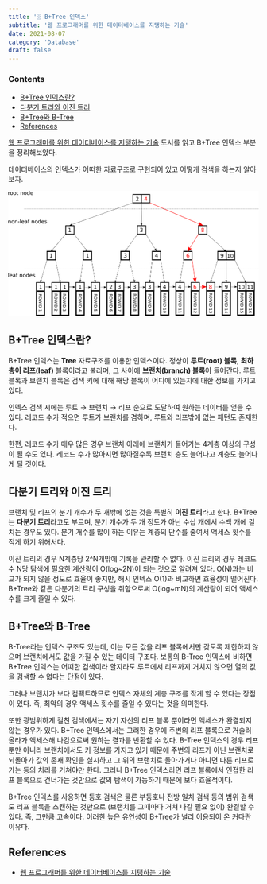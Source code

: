 ```yaml
---
title: '🗄 B+Tree 인덱스'
subtitle: '웹 프로그래머를 위한 데이터베이스를 지탱하는 기술'
date: 2021-08-07
category: 'Database'
draft: false
---
```


### Contents
- [B+Tree 인덱스란?](#B+Tree-인덱스란?)
- [다분기 트리와 이진 트리](#다분기-트리와-이진-트리)
- [B+Tree와 B-Tree](#B+Tree와-B-Tree)
- [References](#References)

[웹 프로그래머를 위한 데이터베이스를 지탱하는 기술](http://www.yes24.com/Product/Goods/27893960) 도서를 읽고 B+Tree 인덱스 부분을 정리해보았다.

데이터베이스의 인덱스가 어떠한 자료구조로 구현되어 있고 어떻게 검색을 하는지 알아보자.

![B+Tree Index](images/2021/index_lookup.png)

## B+Tree 인덱스란?

B+Tree 인덱스는 **Tree** 자료구조를 이용한 인덱스이다.
정상이 **루트(root) 블록**, **최하층이 리프(leaf)** 블록이라고 불리며, 그 사이에 **브랜치(branch) 블록**이 들어간다.
루트 블록과 브랜치 블록은 검색 키에 대해 해당 블록이 어디에 있는지에 대한 정보를 가지고 있다.

인덱스 검색 시에는 루트 → 브랜치 → 리프 순으로 도달하여 원하는 데이터를 얻을 수 있다.
레코드 수가 적으면 루트가 브랜치를 겸하며, 루트와 리프밖에 없는 패턴도 존재한다.

한편, 레코드 수가 매우 많은 경우 브랜치 아래에 브랜치가 들어가는 4계층 이상의 구성이 될 수도 있다.
레코드 수가 많아지면 많아질수록 브랜치 층도 늘어나고 계층도 늘어나게 될 것이다.

## 다분기 트리와 이진 트리

브랜치 및 리프의 분기 개수가 두 개밖에 없는 것을 특별히 **이진 트리**라고 한다.
B+Tree는 **다분기 트리**라고도 부르며, 분기 개수가 두 개 정도가 아닌 수십 개에서 수백 개에 걸치는 경우도 있다.
분기 개수를 많이 하는 이유는 계층의 단수를 줄여서 액세스 횟수를 적게 하기 위해서다.

이진 트리의 경우 N계층당 2^N개밖에 기록을 관리할 수 없다.
이진 트리의 경우 레코드 수 N당 탐색에 필요한 계산량이 O(log~2N)이 되는 것으로 알려져 있다.
O(N)과는 비교가 되지 않을 정도로 효율이 좋지만, 해시 인덱스 O(1)과 비교하면 효율성이 떨어진다.
B+Tree와 같은 다분기의 트리 구성을 취함으로써 O(log~mN)의 계산량이 되어 액세스 수를 크게 줄일 수 있다.

## B+Tree와 B-Tree

B-Tree라는 인덱스 구조도 있는데, 이는 모든 값을 리프 블록에서만 갖도록 제한하지 않으며 브랜치에서도 값을 가질 수 있는 데이터 구조다.
보통의 B-Tree 인덱스에 비하면 B+Tree 인덱스는 어떠한 검색이라 할지라도 루트에서 리프까지 거치지 않으면 열의 값을 검색할 수 없다는 단점이 있다.

그러나 브랜치가 보다 컴팩트하므로 인덱스 자체의 계층 구조를 작게 할 수 있다는 장점이 있다.
즉, 최악의 경우 액세스 횟수를 줄일 수 있다는 것을 의미한다.

또한 광범위하게 걸친 검색에서는 자기 자신의 리프 블록 뿐이라면 액세스가 완결되지 않는 경우가 있다.
B+Tree 인덱스에서는 그러한 경우에 주변의 리프 블록으로 거슬러 올라가 액세스해 나감으로써 원하는 결과를 반환할 수 있다.
B-Tree 인덱스의 경우 리프뿐만 아니라 브랜치에서도 키 정보를 가지고 있기 때문에 주변의 리프가 아닌 브랜치로 되돌아가 값의 존재 확인을 실시하고 그 위의 브랜치로 돌아가거나 아니면 다른 리프로 가는 등의 처리를 거쳐야만 한다.
그러나 B+Tree 인덱스라면 리프 블록에서 인접한 리프 블록으로 건너가는 것만으로 값의 탐색이 가능하기 때문에 보다 효율적이다.

B+Tree 인덱스를 사용하면 등호 검색은 물론 부등호나 전방 일치 검색 등의 범위 검색도 리프 블록을 스캔하는 것만으로 (브랜치를 그때마다 거쳐 나갈 필요 없이) 완결할 수 있다.
즉, 그만큼 고속이다. 이러한 높은 유연성이 B+Tree가 널리 이용되어 온 커다란 이유다.

## References

* [웹 프로그래머를 위한 데이터베이스를 지탱하는 기술](http://www.yes24.com/Product/Goods/27893960)
